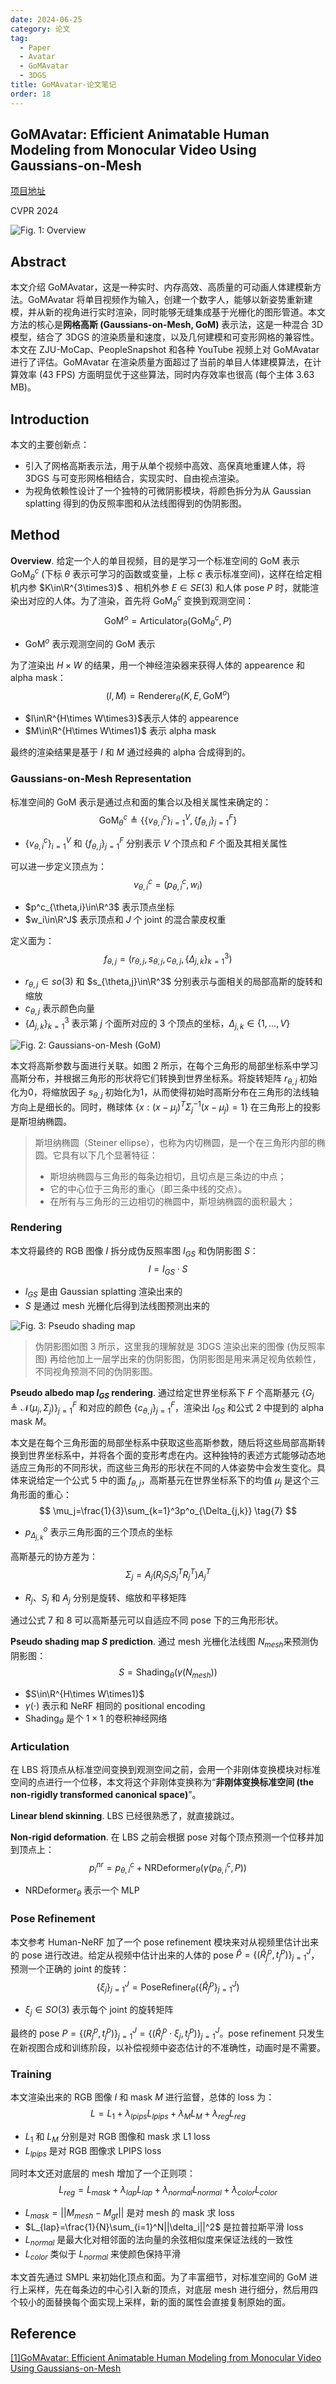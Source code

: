 ```yaml
---
date: 2024-06-25
category: 论文
tag:
  - Paper
  - Avatar
  - GoMAvatar
  - 3DGS
title: GoMAvatar-论文笔记
order: 18
---
```


## GoMAvatar: Efficient Animatable Human Modeling from Monocular Video Using Gaussians-on-Mesh

[项目地址](https://wenj.github.io/GoMAvatar/)

CVPR 2024

![Fig. 1: Overview](https://rocyan.oss-cn-hangzhou.aliyuncs.com/blog/202406261138476.png)


## Abstract

本文介绍 GoMAvatar，这是一种实时、内存高效、高质量的可动画人体建模新方法。GoMAvatar 将单目视频作为输入，创建一个数字人，能够以新姿势重新建模，并从新的视角进行实时渲染，同时能够无缝集成基于光栅化的图形管道。本文方法的核心是**网格高斯 (Gaussians-on-Mesh, GoM)** 表示法，这是一种混合 3D 模型，结合了 3DGS 的渲染质量和速度，以及几何建模和可变形网格的兼容性。本文在 ZJU-MoCap、PeopleSnapshot 和各种 YouTube 视频上对 GoMAvatar 进行了评估。GoMAvatar 在渲染质量方面超过了当前的单目人体建模算法，在计算效率 (43 FPS) 方面明显优于这些算法，同时内存效率也很高 (每个主体 3.63 MB)。

## Introduction

本文的主要创新点：

- 引入了网格高斯表示法，用于从单个视频中高效、高保真地重建人体，将 3DGS 与可变形网格相结合，实现实时、自由视点渲染。
- 为视角依赖性设计了一个独特的可微阴影模块，将颜色拆分为从 Gaussian splatting 得到的伪反照率图和从法线图得到的伪阴影图。

## Method

**Overview**. 给定一个人的单目视频，目的是学习一个标准空间的 GoM 表示 $\text{GoM}_\theta^c$ (下标 $\theta$ 表示可学习的函数或变量，上标 $c$ 表示标准空间)，这样在给定相机内参 $K\in\R^{3\times3}$ 、相机外参 $E\in SE(3)$ 和人体 pose $P$ 时，就能渲染出对应的人体。为了渲染，首先将 $\text{GoM}_\theta^c$ 变换到观测空间：
$$
\operatorname{GoM}^o=\text{Articulator}_\theta\left(\operatorname{GoM}_\theta^c, P\right)
\tag{1}
$$

- $\text{GoM}^o$ 表示观测空间的 GoM 表示

为了渲染出 $H\times W$ 的结果，用一个神经渲染器来获得人体的 appearence 和 alpha mask：
$$
(I,M)=\text{Renderer}_\theta(K,E,\text{GoM}^o)
\tag{2}
$$

- $I\in\R^{H\times W\times3}$​​ 表示人体的 appearence
- $M\in\R^{H\times W\times1}$ 表示 alpha mask

最终的渲染结果是基于 $I$ 和 $M$ 通过经典的 alpha 合成得到的。

### Gaussians-on-Mesh Representation

标准空间的 GoM 表示是通过点和面的集合以及相关属性来确定的：
$$
\operatorname{GoM}_\theta^c \triangleq\left\{\left\{v_{\theta, i}^c\right\}_{i=1}^V,\left\{f_{\theta, j}\right\}_{j=1}^F\right\}
\tag{3}
$$

- $\{v_{\theta, i}^c\}_{i=1}^V$ 和 $\{f_{\theta, j}\}_{j=1}^F$ 分别表示 $V$ 个顶点和 $F$ 个面及其相关属性

可以进一步定义顶点为：
$$
v^c_{\theta,i}=(p^c_{\theta,i},w_i)
\tag{4}
$$

- $p^c_{\theta,i}\in\R^3$ 表示顶点坐标
- $w_i\in\R^J$ 表示顶点和 $J$​ 个 joint 的混合蒙皮权重

定义面为：
$$
f_{\theta,j}=(r_{\theta,j},s_{\theta,j},c_{\theta,j},\{\Delta_{j,k}\}_{k=1}^3)
\tag{5}
$$

- $r_{\theta,j}\in so(3)$ 和 $s_{\theta,j}\in\R^3$ 分别表示与面相关的局部高斯的旋转和缩放
- $c_{\theta,j}$ 表示颜色向量
- $\{\Delta_{j,k}\}_{k=1}^3$ 表示第 $j$ 个面所对应的 $3$ 个顶点的坐标，$\Delta_{j,k}\in\{1,...,V\}$​

![Fig. 2: Gaussians-on-Mesh (GoM)](https://rocyan.oss-cn-hangzhou.aliyuncs.com/blog/202406261138133.png)

本文将高斯参数与面进行关联。如图 2 所示，在每个三角形的局部坐标系中学习高斯分布，并根据三角形的形状将它们转换到世界坐标系。将旋转矩阵 $r_{\theta,j}$ 初始化为0，将缩放因子 $s_{\theta,j}$ 初始化为1，从而使得初始时高斯分布在三角形的法线轴方向上是细长的。同时，椭球体 $\{x : (x−μ_j)^T Σ^{-1}_j (x−μ_j) = 1\}$ 在三角形上的投影是斯坦纳椭圆。

> 斯坦纳椭圆（Steiner ellipse），也称为内切椭圆，是一个在三角形内部的椭圆。它具有以下几个显著特征：
>
> - 斯坦纳椭圆与三角形的每条边相切，且切点是三条边的中点；
> - 它的中心位于三角形的重心（即三条中线的交点）。
> - 在所有与三角形的三边相切的椭圆中，斯坦纳椭圆的面积最大；

### Rendering

本文将最终的 RGB 图像 $I$ 拆分成伪反照率图 $I_{GS}$ 和伪阴影图 $S$：
$$
I=I_{GS}\cdot S
\tag{6}
$$

- $I_{GS}$ 是由 Gaussian splatting 渲染出来的
- $S$​​ 是通过 mesh 光栅化后得到法线图预测出来的

![Fig. 3: Pseudo shading map](https://rocyan.oss-cn-hangzhou.aliyuncs.com/blog/202406261138868.png)

> 伪阴影图如图 3 所示，这里我的理解就是 3DGS 渲染出来的图像 (伪反照率图) 再给他加上一层学出来的伪阴影图，伪阴影图是用来满足视角依赖性，不同视角预测不同的伪阴影图。

**Pseudo albedo map $I_{GS}$ rendering**. 通过给定世界坐标系下 $F$ 个高斯基元 $\{G_j\triangleq\mathcal{N}(\mu_j,\Sigma_j)\}_{j=1}^F$ 和对应的颜色 $\{c_{\theta,j}\}_{j=1}^F$，渲染出 $I_{GS}$ 和公式 2 中提到的 alpha mask $M$。

本文是在每个三角形面的局部坐标系中获取这些高斯参数，随后将这些局部高斯转换到世界坐标系中，并将各个面的变形考虑在内。这种独特的表述方式能够动态地适应三角形的不同形状，而这些三角形的形状在不同的人体姿势中会发生变化。具体来说给定一个公式 5 中的面 $f_{\theta,j}$，高斯基元在世界坐标系下的均值 $\mu_j$ 是这个三角形面的重心：
$$
\mu_j=\frac{1}{3}\sum_{k=1}^3p^o_{\Delta_{j,k}}
\tag{7}
$$

- $p^o_{\Delta_{j,k}}$ 表示三角形面的三个顶点的坐标

高斯基元的协方差为：
$$
\Sigma_j=A_j\left(R_j S_j S_j^T R_j^T\right) A_j^T
\tag{8}
$$

- $R_j$、$S_j$ 和 $A_j$ 分别是旋转、缩放和平移矩阵

通过公式 7 和 8 可以高斯基元可以自适应不同 pose 下的三角形形状。

**Pseudo shading map $S$ prediction**. 通过 mesh 光栅化法线图 $N_{mesh}$​ 来预测伪阴影图：
$$
S=\text{Shading}_\theta(\gamma(N_{mesh}))
\tag{9}
$$

- $S\in\R^{H\times W\times1}$
- $\gamma(\cdot)$​ 表示和 NeRF 相同的 positional encoding
- $\text{Shading}_\theta$ 是个 $1\times1$ 的卷积神经网络

### Articulation

在 LBS 将顶点从标准空间变换到观测空间之前，会用一个非刚体变换模块对标准空间的点进行一个位移，本文将这个非刚体变换称为“**非刚体变换标准空间 (the non-rigidly transformed canonical space)**”。

**Linear blend skinning**. LBS 已经很熟悉了，就直接跳过。

**Non-rigid deformation**. 在 LBS 之前会根据 pose 对每个顶点预测一个位移并加到顶点上：
$$
p_i^{nr}=p_{\theta,i}^c+\text{NRDeformer}_\theta(\gamma(p_{\theta,i}^c,P))
\tag{10}
$$

- $\text{NRDeformer}_\theta$ 表示一个 MLP

### Pose Refinement

本文参考 Human-NeRF 加了一个 pose refinement 模块来对从视频里估计出来的 pose 进行改进。给定从视频中估计出来的人体的 pose $\hat{P}=\{(\hat{R}_j^p,t_j^p)\}_{j=1}^J$，预测一个正确的 joint 的旋转：
$$
\left\{\xi_j\right\}_{j=1}^J=\operatorname{PoseRefiner}_\theta\left(\left\{\hat{R}_j^p\right\}_{j=1}^J\right)
\tag{11}
$$

- $\xi_j\in SO(3)$ 表示每个 joint 的旋转矩阵

最终的 pose $P=\left\{\left(R_j^p, t_j^p\right)\right\}_{j=1}^J=\left\{\left(\hat{R}_j^p \cdot \xi_j, t_j^p\right)\right\}_{j=1}^J$。pose refinement 只发生在新视图合成和训练阶段，以补偿视频中姿态估计的不准确性，动画时是不需要。

### Training

本文渲染出来的 RGB 图像 $I$ 和 mask $M$ 进行监督，总体的 loss 为：
$$
L=L_1+\lambda_{lpips}L_{lpips}+\lambda_ML_M+\lambda_{reg}L_{reg}
\tag{12}
$$

- $L_1$ 和 $L_M$ 分别是对 RGB 图像和 mask 求 L1 loss
- $L_{lpips}$ 是对 RGB 图像求 LPIPS loss

同时本文还对底层的 mesh 增加了一个正则项：
$$
L_{reg}=L_{mask}+\lambda_{lap}L_{lap}+\lambda_{normal}L_{normal}+\lambda_{color}L_{color}
\tag{13}
$$

- $L_{mask}=||M_{mesh}-M_{gt}||$ 是对 mesh 的 mask 求 loss
- $L_{lap}=\frac{1}{N}\sum_{i=1}^N||\delta_i||^2$ 是拉普拉斯平滑 loss
- $L_{normal}$ 是最大化对相邻面的法向量的余弦相似度来保证法线的一致性
- $L_{color}$ 类似于 $L_{normal}$ 来使颜色保持平滑

本文首先通过 SMPL 来初始化顶点和面。为了丰富细节，对标准空间的 GoM 进行上采样，先在每条边的中心引入新的顶点，对底层 mesh 进行细分，然后用四个较小的面替换每个面实现上采样，新的面的属性会直接复制原始的面。

## Reference

[[1]GoMAvatar: Efficient Animatable Human Modeling from Monocular Video Using Gaussians-on-Mesh](https://arxiv.org/abs/2404.07991)

